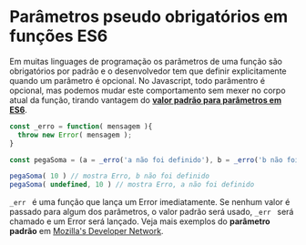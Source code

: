 # Parâmetros pseudo obrigatórios em funções ES6

Em muitas linguages de programação os parâmetros de uma função são obrigatórios por padrão e o desenvolvedor tem que definir explicitamente quando um parâmetro é opcional. No Javascript, todo parâmentro é opcional, mas podemos mudar este comportamento sem mexer no corpo atual da função, tirando vantagem do [**valor padrão para parâmetros em ES6**](http://exploringjs.com/es6/ch_parameter-handling.html#sec_parameter-default-values).

```javascript
const _erro = function( mensagem ){
  throw new Error( mensagem );
}

const pegaSoma = (a = _erro('a não foi definido'), b = _erro('b não foi definido')) => a + b

pegaSoma( 10 ) // mostra Erro, b não foi definido
pegaSoma( undefined, 10 ) // mostra Erro, a não foi definido
 ```

`_err ` é uma função que lança um Error imediatamente. Se nenhum valor é passado para algum dos parâmetros, o valor padrão será usado,  `_err ` será chamado e um Error será lançado. Veja mais exemplos do **parâmetro padrão** em [Mozilla's Developer Network](https://developer.mozilla.org/en/docs/Web/JavaScript/Reference/Functions/default_parameters).
